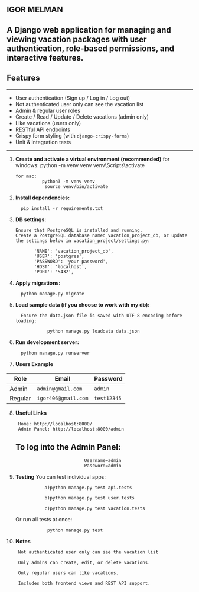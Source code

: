 
## **IGOR MELMAN**


## A Django web application for managing and viewing vacation packages with user authentication, role-based permissions, and interactive features.

## Features
-------------------------------------------------------
- User authentication (Sign up / Log in / Log out)
- Not authenticated user only can see the vacation list
- Admin & regular user roles
- Create / Read / Update / Delete vacations (admin only)
- Like vacations (users only)
- RESTful API endpoints
- Crispy form styling (with `django-crispy-forms`)
- Unit & integration tests
-------------------------------------------------------
1)  **Create and activate a virtual environment (recommended)**
        for windows:
                 python -m venv venv
                 venv\Scripts\activate

        for mac:
                  python3 -m venv venv
                   source venv/bin/activate



2)  **Install dependencies:**

          pip install -r requirements.txt

3) **DB settings:**

       Ensure that PostgreSQL is installed and running.
       Create a PostgreSQL database named vacation_project_db, or update the settings below in vacation_project/settings.py:
             
              'NAME': 'vacation_project_db',          
              'USER': 'postgres',         
              'PASSWORD': 'your password',         
              'HOST': 'localhost',
              'PORT': '5432',


4)  **Apply migrations:**

          python manage.py migrate

5)  **Load sample data (if you choose to work with my db):**
        
          Ensure the data.json file is saved with UTF-8 encoding before loading:
          
                    python manage.py loaddata data.json

6)  **Run development server:**

          python manage.py runserver


7)   **Users Example**

| Role    | Email               | Password    |
| ------- | ------------------- | ----------- |
| Admin   | `admin@gmail.com`   | `admin`     |
| Regular | `igor406@gmail.com` | `test12345` |


8) **Useful Links**

        Home: http://localhost:8000/
        Admin Panel: http://localhost:8000/admin

     ## To log into the Admin Panel:

                                 Username=admin
                                 Password=admin

9)   **Testing**
       You can test individual apps:

                           
                    a)python manage.py test api.tests

                    b)python manage.py test user.tests
                    
                    c)python manage.py test vacation.tests
        
        Or run all tests at once:

                     python manage.py test


10)    **Notes**

            Not authenticated user only can see the vacation list

            Only admins can create, edit, or delete vacations.

            Only regular users can like vacations.

            Includes both frontend views and REST API support.









